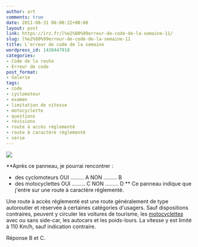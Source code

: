 ```yaml
---
author: art
comments: true
date: 2011-08-31 06:00:22+00:00
layout: post
link: https://irz.fr/l%e2%80%99erreur-de-code-de-la-semaine-11/
slug: l%e2%80%99erreur-de-code-de-la-semaine-11
title: L’erreur de code de la semaine
wordpress_id: 1438447918
categories:
- Code de la route
- Erreur de code
post_format:
- Galerie
tags:
- code
- cyclomoteur
- examen
- limitation de vitesse
- motocyclette
- questions
- révisions
- route à accès réglementé
- route à caractère réglementé
- série
---
```


![](https://static.irz.fr/2011/08/route-acces-reglemente.png)

**Après ce panneau, je pourrai rencontrer :
- des cyclomoteurs
OUI ......... A
NON ......... B
- des motocyclettes
OUI ......... C
NON ......... D
**
Ce panneau indique que j'entre sur une route à caractère réglementé.

Une route à accès réglementé est une route généralement de type autoroutier et réservée à certaines catégories d'usagers. Sauf dispositions contraires, peuvent y circuler les voitures de tourisme, les [motocyclettes](https://irz.fr/motocyclette-cyclomoteur) avec ou sans side-car, les autocars et les poids-lours. La vitesse y est limité à 110 Km/h, sauf indication contraire.

Réponse B et C.




